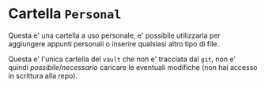 # Cartella `Personal`
Questa e' una cartella a uso personale, e' possibile utilizzarla per aggiungere appunti personali o inserire qualsiasi altro tipo di file.

Questa e' l'unica cartella del `vault` che non e' tracciata dal `git`, non e' quindi *possibile*/*necessario* caricare le eventuali modifiche (non hai accesso in scrittura alla repo).